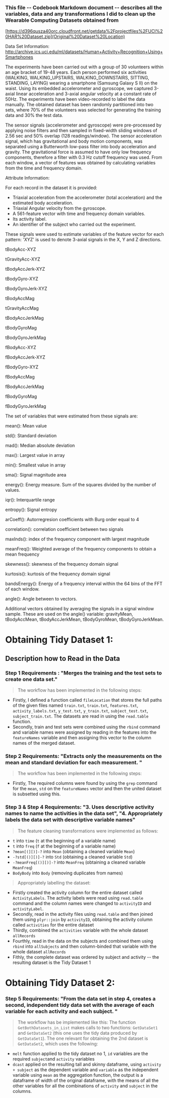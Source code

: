 ### This file -- Codebook Markdown document -- describes all the variables, data and any transformations I did to clean up the Wearable Computing Datasets obtained from

[https://d396qusza40orc.cloudfront.net/getdata%2Fprojectfiles%2FUCI%20HAR%20Dataset.zip](Original%20Dataset%20Location)

Data Set Information: http://archive.ics.uci.edu/ml/datasets/Human+Activity+Recognition+Using+Smartphones

The experiments have been carried out with a group of 30 volunteers within an age bracket of 19-48 years. Each person performed six activities (WALKING, WALKING_UPSTAIRS, WALKING_DOWNSTAIRS, SITTING, STANDING, LAYING) wearing a smartphone (Samsung Galaxy S II) on the waist. Using its embedded accelerometer and gyroscope, we captured 3-axial linear acceleration and 3-axial angular velocity at a constant rate of 50Hz. The experiments have been video-recorded to label the data manually. The obtained dataset has been randomly partitioned into two sets, where 70% of the volunteers was selected for generating the training data and 30% the test data. 

The sensor signals (accelerometer and gyroscope) were pre-processed by applying noise filters and then sampled in fixed-width sliding windows of 2.56 sec and 50% overlap (128 readings/window). The sensor acceleration signal, which has gravitational and body motion components, was separated using a Butterworth low-pass filter into body acceleration and gravity. The gravitational force is assumed to have only low frequency components, therefore a filter with 0.3 Hz cutoff frequency was used. From each window, a vector of features was obtained by calculating variables from the time and frequency domain.


Attribute Information:

For each record in the dataset it is provided: 
- Triaxial acceleration from the accelerometer (total acceleration) and the estimated body acceleration. 
- Triaxial Angular velocity from the gyroscope. 
- A 561-feature vector with time and frequency domain variables. 
- Its activity label. 
- An identifier of the subject who carried out the experiment.

These signals were used to estimate variables of the feature vector for each pattern: 'XYZ' is used to denote 3-axial signals in the X, Y and Z directions.

tBodyAcc-XYZ

tGravityAcc-XYZ

tBodyAccJerk-XYZ

tBodyGyro-XYZ

tBodyGyroJerk-XYZ

tBodyAccMag

tGravityAccMag

tBodyAccJerkMag

tBodyGyroMag

tBodyGyroJerkMag

fBodyAcc-XYZ

fBodyAccJerk-XYZ

fBodyGyro-XYZ

fBodyAccMag

fBodyAccJerkMag

fBodyGyroMag

fBodyGyroJerkMag

The set of variables that were estimated from these signals are:

mean(): Mean value

std(): Standard deviation

mad(): Median absolute deviation

max(): Largest value in array

min(): Smallest value in array

sma(): Signal magnitude area

energy(): Energy measure. Sum of the squares divided by the number of values.

iqr(): Interquartile range

entropy(): Signal entropy

arCoeff(): Autorregresion coefficients with Burg order equal to 4

correlation(): correlation coefficient between two signals

maxInds(): index of the frequency component with largest magnitude

meanFreq(): Weighted average of the frequency components to obtain a mean frequency

skewness(): skewness of the frequency domain signal

kurtosis(): kurtosis of the frequency domain signal

bandsEnergy(): Energy of a frequency interval within the 64 bins of the FFT of each window.

angle(): Angle between to vectors.

Additional vectors obtained by averaging the signals in a signal window sample. These are used on the angle() variable: gravityMean, tBodyAccMean, tBodyAccJerkMean, tBodyGyroMean, tBodyGyroJerkMean.

Obtaining Tidy Dataset 1:
=========================

Description how to Read in the Data
-----------------------------------

### Step 1 Requirements : "Merges the training and the test sets to create one data set."

> The workflow has been implemented in the following steps:

-   Firstly, I defined a function called `fileLocation` that stores the full paths of the given files named `train.txt`, `train.txt`, `features.txt`, `activity_labels.txt`, `y_test.txt`, `y_train.txt`, `subject_test.txt`, `subject_train.txt`. The datasets are read in using the `read.table` function.
-   Secondly, train and test sets were combined using the `rbind` command and variable names were assigned by reading in the features into the `featureNames` variable and then assigning this vector to the column names of the merged dataset.

### Step 2 Requirements: "Extracts only the measurements on the mean and standard deviation for each measurement. "

> The workflow has been implemented in the following steps:

-   Firstly, The required columns were found by using the `grep` command for the `mean`, `std` on the `featureNames` vector and then the united dataset is subsetted using this.

### Step 3 & Step 4 Requirements: "3. Uses descriptive activity names to name the activities in the data set", "4. Appropriately labels the data set with descriptive variable names"

> The feature cleaning transformations were implemented as follows:

-   `t` into `time` (`t` at the beginning of a variable name)
-   `t` into `freq` (`f` at the beginning of a variable name)
-   `?mean[(][)]-?` into `Mean` (obtaining a cleaned variable `Mean`)
-   `-?std[()][)]-?` into `Std` (obtaining a cleaned variable `Std`)
-   `-?meanFreq[()][)]-?` into `MeanFreq` (obtaining a cleaned variable `MeanFreq`)
-   `BodyBody` into `Body` (removing duplicates from names)

> Appropriately labelling the dataset:

-   Firstly created the activity column for the entire dataset called `ActivityLabels`. The activity labels were read using `read.table` command and the column names were changed to `activityID` and `activityLabel`.
-   Secondly, read in the activity files using `read.table` and then joined them using `plyr::join` by `activityID`, obtaining the activity column called `activities` for the entire dataset
-   Thirdly, combined the `activities` variable with the whole dataset `allRecords`
-   Fourthly, read in the data on the subjects and combined them using `rbind` into `allSubjects` and then column-binded that variable with the whole dataset `allRecords`
-   Fithly, the complete dataset was ordered by subject and activity -- the resulting dataset is the Tidy Dataset 1

Obtaining Tidy Dataset 2:
=========================

### Step 5 Requirements: "From the data set in step 4, creates a second, independent tidy data set with the average of each variable for each activity and each subject. "

> The workflow has be implemented like this: The function `GetBothDatasets_in_List` makes calls to two functions: `GetDataSet1` and `GetDataSet2` (this one uses the tidy data produced by `GetDataSet1`). The one relevant for obtaining the 2nd dataset is `GetDataSet2`, which uses the following:

-   `melt` function applied to the tidy dataset no 1, `id` variables are the required `subject`and `activity` variables
-   `dcast` applied on the resulting tall and skinny dataframe, using `activity + subject` as the dependent variable and `variable` as the independent variable using `mean` as the aggregation function, the output is a dataframe of width of the original dataframe, with the means of all the other variables for all the combinations of `activity` and `subject` in the columns.
